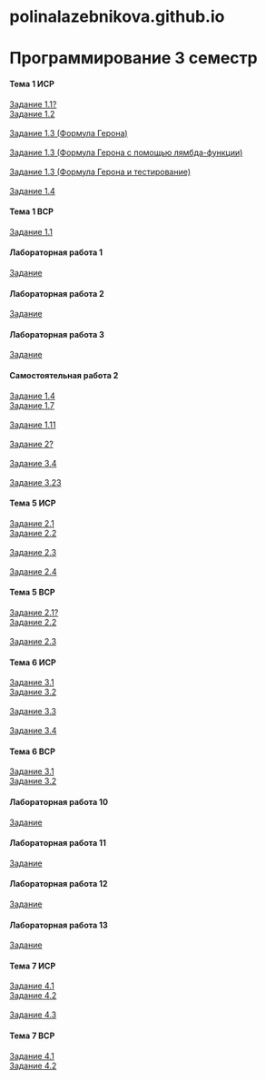 # polinalazebnikova.github.io
# Программирование 3 семестр
#### Тема 1 ИСР
[Задание 1.1?]()
<br>[Задание 1.2](https://repl.it/@PolinaLazebniko/Tema1-ISR-Zad12)</br>
<br>[Задание 1.3 (Формула Герона)](https://repl.it/@PolinaLazebniko/Geron)</br>
<br>[Задание 1.3 (Формула Герона с помощью лямбда-функции)](https://repl.it/@PolinaLazebniko/Geron-lambda)</br>
<br>[Задание 1.3 (Формула Герона и тестирование)](https://repl.it/@PolinaLazebniko/Geron-assert)</br>
<br>[Задание 1.4]()</br>
#### Тема 1 ВСР
[Задание 1.1]()
#### Лабораторная работа 1
[Задание](https://repl.it/@PolinaLazebniko/Lab1)
#### Лабораторная работа 2
[Задание](https://repl.it/@PolinaLazebniko/Lab2)
#### Лабораторная работа 3
[Задание](https://repl.it/@PolinaLazebniko/Lab3)
#### Самостоятельная работа 2
[Задание 1.4](https://repl.it/@PolinaLazebniko/Zadanie1num4)
<br>[Задание 1.7](https://repl.it/@PolinaLazebniko/Zadanie1num7)</br>
<br>[Задание 1.11](https://repl.it/@PolinaLazebniko/Zadanie1num11)</br>
<br>[Задание 2?]()</br>
<br>[Задание 3.4](https://repl.it/@PolinaLazebniko/Zadanie3num4)</br>
<br>[Задание 3.23](https://repl.it/@PolinaLazebniko/Zadanie3num23)</br>
#### Тема 5 ИСР
[Задание 2.1]()
<br>[Задание 2.2]()</br>
<br>[Задание 2.3]()</br>
<br>[Задание 2.4]()</br>
#### Тема 5 ВСР
[Задание 2.1?]()
<br>[Задание 2.2]()</br>
<br>[Задание 2.3](https://repl.it/@PolinaLazebniko/Tema5-VSR-Zad23)</br>
#### Тема 6 ИСР
[Задание 3.1]()
<br>[Задание 3.2]()</br>
<br>[Задание 3.3]()</br>
<br>[Задание 3.4]()</br>
#### Тема 6 ВСР
[Задание 3.1](https://repl.it/@PolinaLazebniko/Tema6-VSR-Zad31)
<br>[Задание 3.2](https://repl.it/@PolinaLazebniko/Tema6-VSR-Zad32)</br>
#### Лабораторная работа 10
[Задание]()
#### Лабораторная работа 11
[Задание]()
#### Лабораторная работа 12
[Задание]()
#### Лабораторная работа 13
[Задание]()
#### Тема 7 ИСР
[Задание 4.1]()
<br>[Задание 4.2]()</br>
<br>[Задание 4.3]()</br>
#### Тема 7 ВСР
[Задание 4.1]()
<br>[Задание 4.2]()</br>
